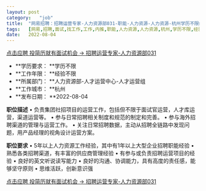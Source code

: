 ```yaml
---
layout:	post
category:	"job"
title:	"网易招聘：招聘运营专家-人力资源部031-职能-人力资源-人力资源-杭州学历不限经验不限"
tags:	[网易,招聘,面试,找工作,工作,内推,职能,人力资源,人力资源,杭州,学历不限,经验不限]
date:	2022-08-04
---
```


[点击应聘 投简历就有面试机会 -> 招聘运营专家-人力资源部031](http://mobile.bole.netease.com/bole/boleDetail?id=41339&employeeId=346f03c3cda5f04c&key=all)



- **学历要求： **学历不限
- **工作年限： **经验不限
- **所属部门： **人力资源部-人才运营中心-人才运营组
- **工作城市： **杭州
- **发布日期： **2022-08-04



**职位描述**
• 负责集团社招项目的运营工作，包括但不限于面试官运营，人才库运营，渠道运营等。
• 参与日常招聘相关制度和规范的制定和完善。
• 参与海外招聘渠道的管理与运营工作。
• 关注日常招聘数据，主动从招聘全链路中发现问题，用产品经理的视角设计运营方案。



**职位要求**
• 5年以上人力资源工作经验，其中有1年以上大型企业招聘职能经验
• 熟悉各类招聘渠道，有丰富的供应商管理经验
• 有参与或负责招聘运营项目的经验
• 良好的英文听说读写能力
• 良好的沟通、协调能力，具有高度的责任感，能够坚守原则
• 思维活跃，创新意识强



[点击应聘 投简历就有面试机会 -> 招聘运营专家-人力资源部031](http://mobile.bole.netease.com/bole/boleDetail?id=41339&employeeId=346f03c3cda5f04c&key=all)
